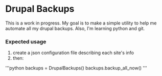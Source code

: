 Drupal Backups
==============
This is a work in progress. My goal is to make a simple utility to help me automate all my drupal backups. Also, I'm learning python and git.

### Expected usage
1. create a json configuration file describing each site's info
2. then:

'''python
backups = DrupalBackups()
backups.backup_all_now()
'''


